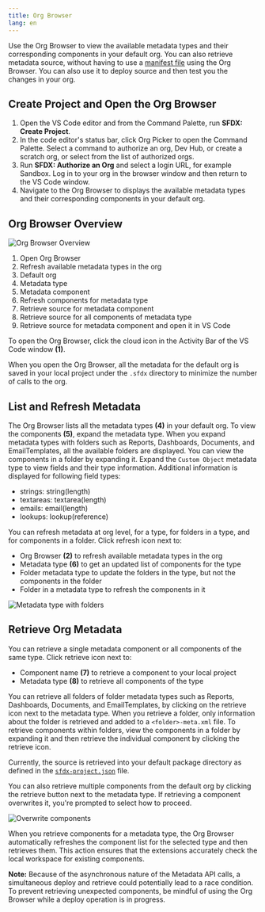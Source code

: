 ```yaml
---
title: Org Browser
lang: en
---
```


Use the Org Browser to view the available metadata types and their corresponding components in your default org. You can also retrieve metadata source, without having to use a [manifest file](./en/user-guide/development-models/#create-project-with-manifest) using the Org Browser. You can also use it to deploy source and then test you the changes in your org.

## Create Project and Open the Org Browser

1. Open the VS Code editor and from the Command Palette, run **SFDX: Create Project**.
2. In the code editor's status bar, click Org Picker to open the Command Palette. Select a command to authorize an org, Dev Hub, or create a scratch org, or select from the list of authorized orgs.
3. Run **SFDX: Authorize an Org** and select a login URL, for example Sandbox. Log in to your org in the browser window and then return to the VS Code window.
4. Navigate to the Org Browser to displays the available metadata types and their corresponding components in your default org.

## Org Browser Overview

![Org Browser Overview](./images/org_browser_overview.png)

1. Open Org Browser
2. Refresh available metadata types in the org
3. Default org
4. Metadata type
5. Metadata component
6. Refresh components for metadata type
7. Retrieve source for metadata component
8. Retrieve source for all components of metadata type
9. Retrieve source for metadata component and open it in VS Code

To open the Org Browser, click the cloud icon in the Activity Bar of the VS Code window **(1)**.

When you open the Org Browser, all the metadata for the default org is saved in your local project under the `.sfdx` directory to minimize the number of calls to the org.

## List and Refresh Metadata

The Org Browser lists all the metadata types **(4)** in your default org. To view the components **(5)**, expand the metadata type. When you expand metadata types with folders such as Reports, Dashboards, Documents, and EmailTemplates, all the available folders are displayed. You can view the components in a folder by expanding it. Expand the `Custom Object` metadata type to view fields and their type information. Additional information is displayed for following field types:

- strings: string(length)
- textareas: textarea(length)
- emails: email(length)
- lookups: lookup(reference)

You can refresh metadata at org level, for a type, for folders in a type, and for components in a folder. Click refresh icon next to:

- Org Browser **(2)** to refresh available metadata types in the org
- Metadata type **(6)** to get an updated list of components for the type
- Folder metadata type to update the folders in the type, but not the components in the folder
- Folder in a metadata type to refresh the components in it

![Metadata type with folders](./images/org_browser_folder_ret.png)

## Retrieve Org Metadata

You can retrieve a single metadata component or all components of the same type. Click retrieve icon next to:

- Component name **(7)** to retrieve a component to your local project
- Metadata type **(8)** to retrieve all components of the type

You can retrieve all folders of folder metadata types such as Reports, Dashboards, Documents, and EmailTemplates, by clicking on the retrieve icon next to the metadata type. When you retrieve a folder, only information about the folder is retrieved and added to a `<folder>-meta.xml` file. To retrieve components within folders, view the components in a folder by expanding it and then retrieve the individual component by clicking the retrieve icon.

Currently, the source is retrieved into your default package directory as defined in the [`sfdx-project.json`](./en/getting-started/first-project#the-sfdx-projectjson-file) file.

You can also retrieve multiple components from the default org by clicking the retrieve button next to the metadata type. If retrieving a component overwrites it, you're prompted to select how to proceed.

![Overwrite components](./images/overwrite-prompt.png)

When you retrieve components for a metadata type, the Org Browser automatically refreshes the component list for the selected type and then retrieves them. This action ensures that the extensions accurately check the local workspace for existing components.

**Note:** Because of the asynchronous nature of the Metadata API calls, a simultaneous deploy and retrieve could potentially lead to a race condition. To prevent retrieving unexpected components, be mindful of using the Org Browser while a deploy operation is in progress.
